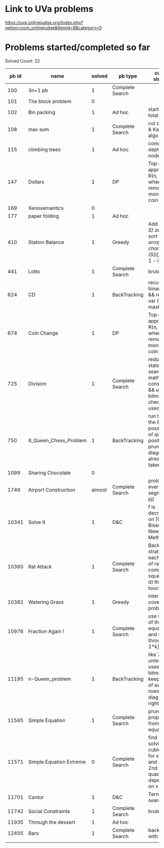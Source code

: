 # Link to UVa problems 
https://uva.onlinejudge.org/index.php?option=com_onlinejudge&Itemid=8&category=0

# Problems started/completed so far
Solved Count: 22

| pb id |           name          | solved |     pb type     |                                        current strategy                                       |
|-------|-------------------------|--------|-----------------|-----------------------------------------------------------------------------------------------|
|   100 | 3n+1 pb                 | 1      | Complete Search |                                                                                               |
|   101 | The block problem       | 0      |                 |                                                                                               |
|   102 | Bin packing             | 1      | Ad hoc          | start from total sum                                                                          |
|   108 | max sum                 | 1      | Complete Search | col cum sum & Kadane's algo                                                                   |
|   115 | climbing trees          | 1      | Ad hoc          | compute depth of nodes                                                                        |
|   147 | Dollars                 | 1      | DP              | Top-Down approach R(n, m) where n := remaining money ; m := coin type                         |
|   169 | Xenosemantics           | 0      |                 |                                                                                               |
|   177 | paper folding           | 1      | Ad hoc          |                                                                                               |
|   410 | Station Balance         | 1      | Greedy          | Add (2*C - S) zeros, sort the array, add to chamber i (S[i], S[2*C - 1 - i])                  |
|   441 | Lotto                   | 1      | Complete Search | brute force                                                                                   |
|   624 | CD                      | 1      | BackTracking    | recursive binary tree && return 2 var (sum, mask)                                             |
|   674 | Coin Change             | 1      | DP              | Top-Down approach R(n, m) where n := remaining money ; m := coin type                         |
|   725 | Division                | 1      | Complete Search | reducing the state space search with math constraint && use bitmask to check digit used       |
|   750 | 8_Queen_Chess_Problem   | 1      | BackTracking    | run through the 8! possiblities of queens positioning, prune if the diagonal is already taken |
|  1099 | Sharing Chocolate       | 0      |                 |                                                                                               |
|  1749 | Airport Construction    | almost | Complete Search | prolong every segment (pi, pj)                                                                |
| 10341 | Solve It                | 1      | D&C             | f is decreasing on [0, 1] ; Bisection or Newton Method                                        |
| 10360 | Rat Attack              | 1      | Complete Search | Backwards strategy: for each group of rats compute all square (i, j, d) that can touches it   |
| 10382 | Watering Grass          | 1      | Greedy          | interval covering problem                                                                     |
| 10976 | Fraction Again !        | 1      | Complete Search | use symetry of the equation and run through [k, 2*k]                                          |
| 11195 | n-Queen_problem         | 1      | BackTracking    | like 750 unless it uses bitmasks to keep track of avaible rows, left diag and right diag      |
| 11565 | Simple Equation         | 1      | Complete Search | pruning properties from equation                                                              |
| 11571 | Simple Equation Extreme | 0      | Complete Search | find X by solving a cubic eq && for x in X and solve 2nd quadratic eq depending on x          |
| 11701 | Cantor                  | 1      | D&C             | Ternary search                                                                                |
| 11742 | Social Constraints      | 1      | Complete Search | brute force                                                                                   |
| 11935 | Through the dessert     | 1      | Ad hoc          |                                                                                               |
| 12455 | Bars                    | 1      | Complete Search | backtracking with bitmask                                                                     |
|       |                         |        |                 |                                                                                               |
        
